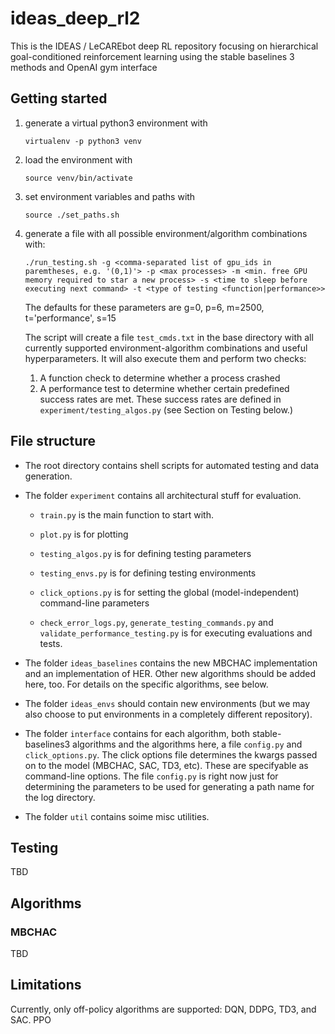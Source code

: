 # ideas_deep_rl2

This is the IDEAS / LeCAREbot deep RL repository focusing on hierarchical goal-conditioned reinforcement learning using the stable baselines 3 methods and OpenAI gym interface

## Getting started

1. generate a virtual python3 environment with 
    
    `virtualenv -p python3 venv`

1. load the environment with 
    
    `source venv/bin/activate`

1. set environment variables and paths with 
    
    `source ./set_paths.sh`

1. generate a file with all possible environment/algorithm combinations with:

    `./run_testing.sh -g <comma-separated list of gpu_ids in paremtheses, e.g. '(0,1)'> -p <max processes> -m <min. free GPU memory required to star a new process> -s <time to sleep before executing next command> -t <type of testing <function|performance>>`

    The defaults for these parameters are g=0, p=6, m=2500, t='performance', s=15

    The script will create a file `test_cmds.txt` in the base directory with all currently supported environment-algorithm combinations and useful hyperparameters. It will also execute them and perform two checks:
   
    1. A function check to determine whether a process crashed
    1. A performance test to determine whether certain predefined success rates are met. These success rates are defined in `experiment/testing_algos.py` (see Section on Testing below.)

## File structure

* The root directory contains shell scripts for automated testing and data generation. 
* The folder `experiment` contains all architectural stuff for evaluation. 
    
    * `train.py` is the main function to start with. 
    
    * `plot.py` is for plotting
    
    * `testing_algos.py` is for defining testing parameters
  
    * `testing_envs.py` is for defining testing environments

    * `click_options.py` is for setting the global (model-independent) command-line parameters

    * `check_error_logs.py`, `generate_testing_commands.py` and `validate_performance_testing.py` is for executing evaluations and tests.

* The folder `ideas_baselines` contains the new MBCHAC implementation and an implementation of HER. Other new algorithms should be added here, too. For details on the specific algorithms, see below.  
* The folder `ideas_envs` should contain new environments (but we may also choose to put environments in a completely different repository). 
* The folder `interface` contains for each algorithm, both stable-baselines3 algorithms and the algorithms here, a file `config.py` and `click_options.py`. The click options file determines the kwargs passed on to the model (MBCHAC, SAC, TD3, etc). These are specifyable as command-line options. The file `config.py` is right now just for determining the parameters to be used for generating a path name for the log directory.  
* The folder `util` contains soime misc utilities. 

## Testing

TBD

## Algorithms

### MBCHAC
TBD

## Limitations
Currently, only off-policy algorithms are supported: DQN, DDPG, TD3, and SAC. PPO